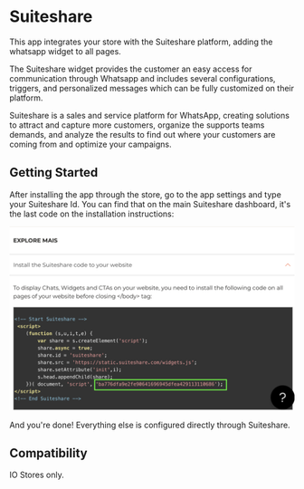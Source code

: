 # Suiteshare

This app integrates your store with the Suiteshare platform, adding the whatsapp widget to all pages.

The Suiteshare widget provides the customer an easy access for communication through Whatsapp and includes several configurations, triggers, and personalized messages which can be fully customized on their platform.

Suiteshare is a sales and service platform for WhatsApp, creating solutions to attract and capture more customers, organize the supports teams demands, and analyze the results to find out where your customers are coming from and optimize your campaigns.

## Getting Started

After installing the app through the store, go to the app settings and type your Suiteshare Id. You can find that on the main Suiteshare dashboard, it's the last code on the installation instructions:

![SuiteshareId](images/SuiteshareId.png)

And you're done! Everything else is configured directly through Suiteshare.

## Compatibility

IO Stores only.
